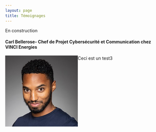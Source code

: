 ```yaml
---
layout: page
title: Témoignages
---
```

En construction

#### Carl Bellerose- Chef de Projet Cybersécurité et Communication chez VINCI Energies

<img style="float:left" src="assets/img/Bellerose.JPG"> 
<p>Ceci est un test3 </p>
      

